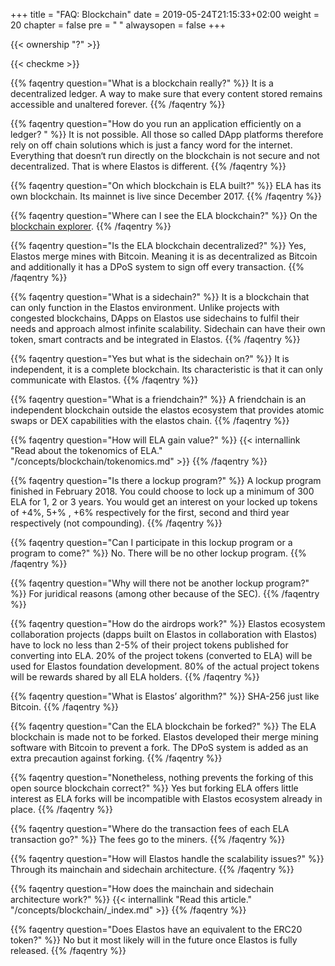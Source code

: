 +++
title = "FAQ: Blockchain"
date = 2019-05-24T21:15:33+02:00
weight = 20
chapter = false
pre = "<i class='fa ela-page'></i> "
alwaysopen = false
+++ 

{{< ownership "?" >}}

{{< checkme >}}

{{% faqentry question="What is a blockchain really?" %}}
It is a decentralized ledger. A way to make sure that every content stored remains accessible and unaltered forever.
{{% /faqentry %}}

{{% faqentry question="How do you run an application efficiently on a ledger? " %}}
It is not possible. All those so called DApp platforms therefore rely on off chain solutions which is just a fancy word for the internet. Everything that doesn‘t run directly on the blockchain is not secure and not decentralized. That is where Elastos is different.
{{% /faqentry %}}

{{% faqentry question="On which blockchain is ELA built?" %}}
ELA has its own blockchain. Its mainnet is live since December 2017.
{{% /faqentry %}}

{{% faqentry question="Where can I see the ELA blockchain?" %}}
On the [blockchain explorer](https://blockchain.elastos.org/).
{{% /faqentry %}}

{{% faqentry question="Is the ELA blockchain decentralized?" %}}
Yes, Elastos merge mines with Bitcoin. Meaning it is as decentralized as Bitcoin and additionally it has a DPoS system to sign off every transaction.
{{% /faqentry %}}

{{% faqentry question="What is a sidechain?" %}}
It is a blockchain that can only function in the Elastos environment. Unlike projects with congested blockchains, DApps on Elastos use sidechains to fulfil their needs and approach almost infinite scalability. Sidechain can have their own token, smart contracts and be integrated in Elastos.
{{% /faqentry %}}

{{% faqentry question="Yes but what is the sidechain on?" %}}
It is independent, it is a complete blockchain. Its characteristic is that it can only communicate with Elastos.
{{% /faqentry %}}

{{% faqentry question="What is a friendchain?" %}}
A friendchain is an independent blockchain outside the elastos ecosystem that provides atomic swaps or DEX capabilities with the elastos chain.
{{% /faqentry %}}

{{% faqentry question="How will ELA gain value?" %}}
{{< internallink "Read about the tokenomics of ELA." "/concepts/blockchain/tokenomics.md" >}}
{{% /faqentry %}}

{{% faqentry question="Is there a lockup program?" %}}
A lockup program finished in February 2018. You could choose to lock up a minimum of 300 ELA for 1, 2 or 3 years. You would get an interest on your locked up tokens of +4%, 5+% , +6% respectively for the first, second and third year respectively (not compounding).
{{% /faqentry %}}

{{% faqentry question="Can I participate in this lockup program or a program to come?" %}}
No. There will be no other lockup program.
{{% /faqentry %}}

{{% faqentry question="Why will there not be another lockup program?" %}}
For juridical reasons (among other because of the SEC).
{{% /faqentry %}}

{{% faqentry question="How do the airdrops work?" %}}
Elastos ecosystem collaboration projects (dapps built on Elastos in collaboration with Elastos) have to lock no less than 2-5% of their project tokens published for converting into ELA. 20% of the project tokens (converted to ELA) will be used for Elastos foundation development. 80% of the actual project tokens will be rewards shared by all ELA holders. 
{{% /faqentry %}}

{{% faqentry question="What is Elastos’ algorithm?" %}}
SHA-256 just like Bitcoin.
{{% /faqentry %}}

{{% faqentry question="Can the ELA blockchain be forked?" %}}
The ELA blockchain is made not to be forked. Elastos developed their merge mining software with Bitcoin to prevent a fork. The DPoS system is added as an extra precaution against forking.
{{% /faqentry %}}

{{% faqentry question="Nonetheless, nothing prevents the forking of this open source blockchain correct?" %}}
Yes but forking ELA offers little interest as ELA forks will be incompatible with Elastos ecosystem already in place.
{{% /faqentry %}}

{{% faqentry question="Where do the transaction fees of each ELA transaction go?" %}}
The fees go to the miners.
{{% /faqentry %}}

{{% faqentry question="How will Elastos handle the scalability issues?" %}}
Through its mainchain and sidechain architecture.
{{% /faqentry %}}

{{% faqentry question="How does the mainchain and sidechain architecture work?" %}}
{{< internallink "Read this article." "/concepts/blockchain/_index.md" >}}
{{% /faqentry %}}

{{% faqentry question="Does Elastos have an equivalent to the ERC20 token?" %}}
No but it most likely will in the future once Elastos is fully released.
{{% /faqentry %}}




